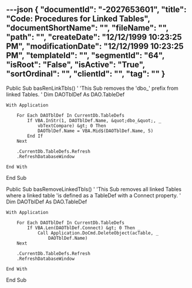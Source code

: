 ---json
{
  "documentId": "-2027653601",
  "title": "Code: Procedures for Linked Tables",
  "documentShortName": "",
  "fileName": "",
  "path": "",
  "createDate": "12/12/1999 10:23:25 PM",
  "modificationDate": "12/12/1999 10:23:25 PM",
  "templateId": "",
  "segmentId": "64",
  "isRoot": "False",
  "isActive": "True",
  "sortOrdinal": "",
  "clientId": "",
  "tag": ""
}
---

Public Sub basRenLinkTbls()
    '
    'This Sub removes the 'dbo_' prefix from linked Tables.
    '
    Dim DAOTblDef As DAO.TableDef
    
    With Application
    
        For Each DAOTblDef In CurrentDb.TableDefs
            If VBA.InStr(1, DAOTblDef.Name, &quot;dbo_&quot;, _
                vbTextCompare) &gt; 0 Then
                DAOTblDef.Name = VBA.Mid$(DAOTblDef.Name, 5)
            End If
        Next
        
        .CurrentDb.TableDefs.Refresh
        .RefreshDatabaseWindow
        
    End With

End Sub

Public Sub basRemoveLinkedTbls()
    '
    'This Sub removes all linked Tables where a linked table
    'is defined as a TableDef with a Connect property.
    '
    Dim DAOTblDef As DAO.TableDef
    
    With Application
    
        For Each DAOTblDef In CurrentDb.TableDefs
            If VBA.Len(DAOTblDef.Connect) &gt; 0 Then _
                Call Application.DoCmd.DeleteObject(acTable, _
                    DAOTblDef.Name)
        Next
        
        .CurrentDb.TableDefs.Refresh
        .RefreshDatabaseWindow
        
    End With

End Sub
